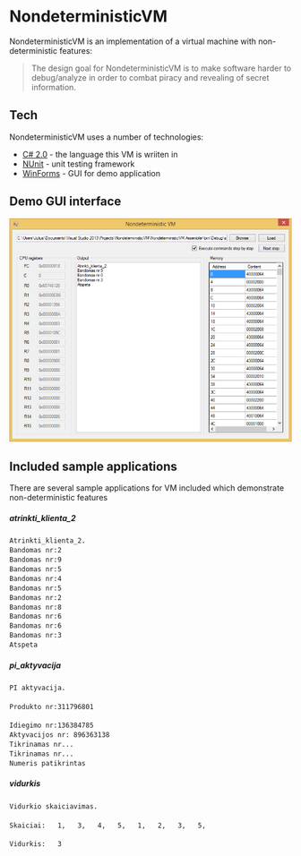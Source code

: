 NondeterministicVM
=========

NondeterministicVM is an implementation of a virtual machine with non-deterministic features:

> The design goal for NondeterministicVM
> is to make software harder to debug/analyze 
> in order to combat piracy and revealing of
> secret information.

Tech
-----------

NondeterministicVM uses a number of technologies:

* [C# 2.0](http://www.itu.dk/people/sestoft/ecma/Ecma-334.pdf) - the language this VM is wriiten in
* [NUnit](http://www.nunit.org/) - unit testing framework
* [WinForms](http://en.wikipedia.org/wiki/Windows_Forms) - GUI for demo application

Demo GUI interface
--------------

![gui](https://raw.githubusercontent.com/jvmag1/NondeterministicVM/master/window.png "GUI")

Included sample applications
--------------

There are several sample applications for VM included which demonstrate non-deterministic features

##### atrinkti_klienta_2
```sh
Atrinkti_klienta_2.   
Bandomas nr:2  
Bandomas nr:9  
Bandomas nr:5  
Bandomas nr:4  
Bandomas nr:5  
Bandomas nr:2  
Bandomas nr:8  
Bandomas nr:6  
Bandomas nr:6  
Bandomas nr:3  
Atspeta 
```

##### pi_aktyvacija
```sh
PI aktyvacija.

Produkto nr:311796801

Idiegimo nr:136384785
Aktyvacijos nr: 896363138
Tikrinamas nr...
Tikrinamas nr...
Numeris patikrintas
```

##### vidurkis
```sh
Vidurkio skaiciavimas.

Skaiciai:   1,   3,   4,   5,   1,   2,   3,   5,

Vidurkis:   3
```